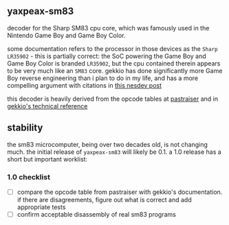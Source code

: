 ## yaxpeax-sm83

decoder for the Sharp SM83 cpu core, which was famously used in the Nintendo
Game Boy and Game Boy Color.

some documentation refers to the processor in those devices as the `Sharp
LR35902` - this is partially correct: the SoC powering the Game Boy and Game
Boy Color is branded `LR35902`, but the cpu contained therein appears to be
very much like an `SM83` core. gekkio has done significantly more Game Boy
reverse engineering than i plan to do in my life, and has a more compelling
argument with citations in [this nesdev
post](https://forums.nesdev.com/viewtopic.php?f=20&t=18335)

this decoder is heavily derived from the opcode tables at
[pastraiser](https://www.pastraiser.com/cpu/gameboy/gameboy_opcodes.html) and in [gekkio's technical reference](https://gekkio.fi/files/gb-docs/gbctr.pdf)

## stability
the sm83 microcomputer, being over two decades old, is not changing much. the initial release of `yaxpeax-sm83` will likely be 0.1. a 1.0 release has a short but important worklist:

### 1.0 checklist
- [ ] compare the opcode table from pastraiser with gekkio's documentation. if there are disagreements, figure out what is correct and add appropriate tests
- [ ] confirm acceptable disassembly of real sm83 programs
